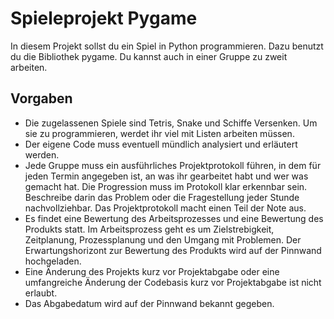 # Spieleprojekt Pygame

In diesem Projekt sollst du ein Spiel in Python programmieren. Dazu benutzt du die Bibliothek pygame. Du kannst auch in einer Gruppe zu zweit arbeiten.

## Vorgaben
- Die zugelassenen Spiele sind Tetris, Snake und Schiffe Versenken. Um sie zu programmieren, werdet ihr viel mit Listen arbeiten müssen.
- Der eigene Code muss eventuell mündlich analysiert und erläutert werden.
- Jede Gruppe muss ein ausführliches Projektprotokoll führen, in dem für jeden Termin angegeben ist, an was ihr gearbeitet habt und wer was gemacht hat. Die Progression muss im Protokoll klar erkennbar sein. Beschreibe darin das Problem oder die Fragestellung jeder Stunde nachvollziehbar. Das Projektprotokoll macht einen Teil der Note aus.
- Es findet eine Bewertung des Arbeitsprozesses und eine Bewertung des Produkts statt. Im Arbeitsprozess geht es um Zielstrebigkeit, Zeitplanung, Prozessplanung und den Umgang mit Problemen. Der Erwartungshorizont zur Bewertung des Produkts wird auf der Pinnwand hochgeladen. 
- Eine Änderung des Projekts kurz vor Projektabgabe oder eine umfangreiche Änderung der Codebasis kurz vor Projektabgabe ist nicht erlaubt.
- Das Abgabedatum wird auf der Pinnwand bekannt gegeben.